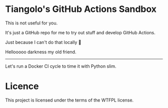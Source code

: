 # Tiangolo's GitHub Actions Sandbox

This is not useful for you.

It's just a GitHub repo for me to try out stuff and develop GitHub Actions.

Just because I can't do that locally 🤷

Hellooooo darkness my old friend.

---

Let's run a Docker CI cycle to time it with Python slim.

# Licence

This project is licensed under the terms of the WTFPL license.
